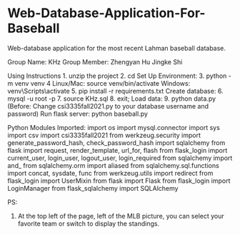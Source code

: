 # Web-Database-Application-For-Baseball
Web-database application for the most recent Lahman baseball database.

Group Name: KHz
Group Member:
    Zhengyan Hu
    Jingke Shi

Using Instructions
    1. unzip the project
    2. cd <project-dir>
Set Up Environment:
    3. python -m venv venv
    4  Linux/Mac: source venv/bin/activate 
        Windows: venv\Scripts\activate
    5. pip install -r requirements.txt
Create database:
    6. mysql -u root -p
    7. source KHz.sql
    8. exit;
Load data: 
    9. python data.py
    (Before: Change csi3335fall2021.py to your database username and password)
Run flask server:
    python baseball.py

Python Modules Imported:
import os
import mysql.connector
import sys
import csv
import csi3335fall2021
from werkzeug.security import generate_password_hash, check_password_hash
import sqlalchemy
from flask import request, render_template, url_for, flash
from flask_login import current_user, login_user, logout_user, login_required
from sqlalchemy import and_
from sqlalchemy.orm import aliased
from sqlalchemy.sql.functions import concat, sysdate, func
from werkzeug.utils import redirect
from flask_login import UserMixin
from flask import Flask
from flask_login import LoginManager
from flask_sqlalchemy import SQLAlchemy

PS: 
1. At the top left of the page, left of the MLB picture, you can select your favorite team or switch to display the standings.



